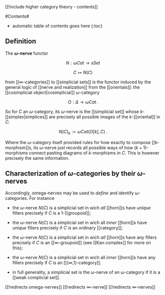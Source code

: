 <div class="rightHandSide toc">
[[!include higher category theory - contents]]
</div>



#Contents#
* automatic table of contents goes here
{:toc}

## Definition

The **$\omega$-nerve** functor

$$
  N : \omega Cat \to sSet
$$

$$
  C \mapsto N(C)
$$

from [[∞-categories]] to [[simplicial sets]] is the functor induced by the general logic of [[nerve and realization]] from the [[orientals]]: the [[cosimplicial object|cosimplicial]] $\omega$-category

$$
  O : \Delta \to \omega Cat
  \,.
$$

So for $C$ an $\omega$-category, its $\omega$-nerve is the [[simplicial set]] whose $k$-[[simplex|simplices]] are precisely all possible images of the $k$-[[oriental]] in $C$:

$$
  N(C)_k := \omega Cat(O[k], C)
  \,.
$$

Where the $\omega$-category itself provided rules for how exactly to compose [[k-morphism]]s, its $\omega$-nerve just records all possible ways of how $(k+1)$-morphisms connect pasting diagrams of $k$-morphisms in $C$. This is however precisely the same information.

## Characterization of $\omega$-categories by their $\omega$-nerves

Accordingly, omega-nerves may be used to _define_ and identify $\omega$-categories. For instance

* the $\omega$-nerve $N(C)$ is a simplicial set in wich _all_  [[horn]]s have _unique_ fillers precisely if $C$ is a 1-[[groupoid]];

* the $\omega$-nerve $N(C)$ is a simplicial set in wich all _inner_ [[horn]]s have _unique_ fillers precisely if $C$ is an ordinary [[category]];

* the $\omega$-nerve $N(C)$ is a simplicial set in wich _all_ [[horn]]s have any fillers precisely if $C$ is an [[∞-groupoid]] (see [[Kan complex]] for more on this);

* the $\omega$-nerve $N(C)$ is a simplicial set in wich all _inner_ [[horn]]s have any fillers precisely if $C$ is an [[(∞,1)-category]].

* in full generality, a simplicial set is the $\omega$-nerve of an $\omega$-category if it is a [[weak complicial set]].


[[!redirects omega-nerves]]
[[!redirects ∞-nerve]]
[[!redirects ∞-nerves]]
